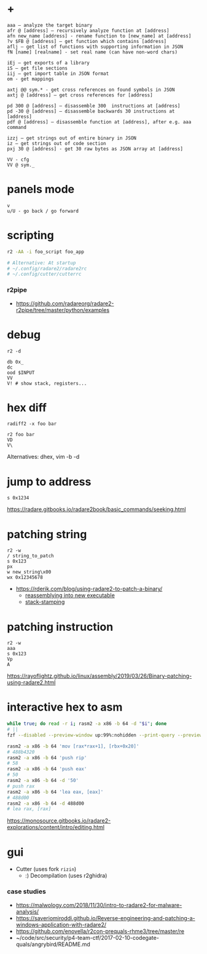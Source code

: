 # +

```
aaa – analyze the target binary
afr @ [address] – recursively analyze function at [address]
afn new_name [address] - rename function to [new_name] at [address]
?v $FB @ [address] – get function which contains [address]
aflj – get list of functions with supporting information in JSON
fN [name] [realname] - set real name (can have non-word chars)

iEj – get exports of a library
iS – get file sections
iij – get import table in JSON format
om - get mappings

axtj @@ sym.* - get cross references on found symbols in JSON
axtj @ [address] – get cross references for [address]

pd 300 @ [address] – disassemble 300  instructions at [address]
pd -30 @ [address] – disassemble backwards 30 instructions at [address]
pdf @ [address] – disassemble function at [address], after e.g. aaa command

izzj – get strings out of entire binary in JSON
iz – get strings out of code section
pxj 30 @ [address] - get 30 raw bytes as JSON array at [address]

VV - cfg
VV @ sym._
```

# panels mode

```
v
u/U - go back / go forward
```

# scripting

```bash
r2 -AA -i foo_script foo_app

# Alternative: At startup
# ~/.config/radare2/radare2rc
# ~/.config/cutter/cutterrc
```

### r2pipe

- https://github.com/radareorg/radare2-r2pipe/tree/master/python/examples

# debug

```
r2 -d

db 0x_
dc
ood $INPUT
VV
V! # show stack, registers...
```

# hex diff

```
radiff2 -x foo bar

r2 foo bar
VD
V\
```

Alternatives: dhex, vim -b -d

# jump to address

```
s 0x1234
```

https://radare.gitbooks.io/radare2book/basic_commands/seeking.html

# patching string

```
r2 -w
/ string_to_patch
s 0x123
px
w new_string\x00
wx 0x12345678
```

- https://rderik.com/blog/using-radare2-to-patch-a-binary/
    - [reassemblying into new executable](https://www.reddit.com/r/ReverseEngineering/comments/egsj3c/beginners_patching_a_binary_example/fcl6exy/?utm_source=share&utm_medium=web2x)
    - [stack-stamping](https://grammatech.github.io/gtirb/md_stack-stamp.html)

# patching instruction

```
r2 -w
aaa
s 0x123
Vp
A
```

https://rayoflightz.github.io/linux/assembly/2019/03/26/Binary-patching-using-radare2.html

# interactive hex to asm

```bash
while true; do read -r i; rasm2 -a x86 -b 64 -d "$i"; done
# ||
fzf --disabled --preview-window up:99%:nohidden --print-query --preview "rasm2 -d -a x86 {q}" <<< ''

rasm2 -a x86 -b 64 'mov [rax*rax+1], [rbx+0x20]'
# 488b4320
rasm2 -a x86 -b 64 'push rip'
# 58
rasm2 -a x86 -b 64 'push eax'
# 50
rasm2 -a x86 -b 64 -d '50'
# push rax
rasm2 -a x86 -b 64 'lea eax, [eax]'
# 488d00
rasm2 -a x86 -b 64 -d 488d00
# lea rax, [rax]
```

https://monosource.gitbooks.io/radare2-explorations/content/intro/editing.html

# gui

- Cutter (uses fork `rizin`)
    - :) Decompilation (uses r2ghidra)

### case studies

- https://malwology.com/2018/11/30/intro-to-radare2-for-malware-analysis/
- https://saveriomiroddi.github.io/Reverse-engineering-and-patching-a-windows-application-with-radare2/
- https://github.com/enovella/r2con-prequals-rhme3/tree/master/re
- ~/code/src/security/p4-team-ctf/2017-02-10-codegate-quals/angrybird/README.md
